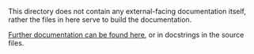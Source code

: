 This directory does not contain any external-facing documentation itself, rather
the files in here serve to build the documentation.

[Further documentation can be found
here](https://zgulde.github.io/zgulde-python/), or in docstrings in the source
files.

